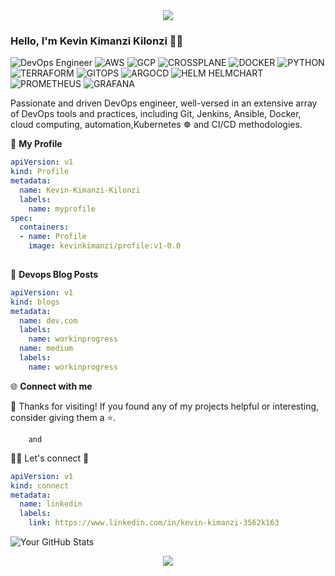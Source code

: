 <div style="text-align: center;">
  <img src="https://capsule-render.vercel.app/api?type=waving&color=738678&height=80&section=footer">
</div>

### Hello, I'm Kevin Kimanzi Kilonzi 👋👋

![DevOps Engineer](https://img.shields.io/badge/DevOps-Engineer-blueviolet)
![AWS](https://img.shields.io/badge/AWS-blueviolet)
![GCP](https://img.shields.io/badge/GCP-blueviolet)
![CROSSPLANE](https://img.shields.io/badge/CROSSPLANE-blueviolet)
![DOCKER](https://img.shields.io/badge/DOCKER-blueviolet)
![PYTHON](https://img.shields.io/badge/PYTHON-blueviolet)
![TERRAFORM](https://img.shields.io/badge/TERRAFORM-blueviolet)
![GITOPS](https://img.shields.io/badge/GITOPS-blueviolet)
![ARGOCD](https://img.shields.io/badge/ARGO-CD-blueviolet)
![HELM HELMCHART](https://img.shields.io/badge/HELM-HELMCHART-blueviolet)
![PROMETHEUS](https://img.shields.io/badge/PROMETHEUS-blueviolet)
![GRAFANA](https://img.shields.io/badge/GRAFANA-blueviolet)


Passionate and driven DevOps engineer, well-versed in an extensive array of DevOps tools and practices, including Git, Jenkins, Ansible, Docker, cloud computing, automation,Kubernetes ☸ and CI/CD methodologies.

👤 **My Profile**
```yaml
apiVersion: v1
kind: Profile
metadata:
  name: Kevin-Kimanzi-Kilonzi 
  labels:
    name: myprofile
spec:
  containers:
  - name: Profile
    image: kevinkimanzi/profile:v1-0.0
    
```

📝 **Devops Blog Posts**
```yaml
apiVersion: v1
kind: blogs
metadata:
  name: dev.com
  labels:
    name: workinprogress
  name: medium
  labels:
    name: workinprogress
```

🌐 **Connect with me**

🌟 Thanks for visiting! If you found any of my projects helpful or interesting, consider giving them a ⭐️.

        and
 
🔗🤝 Let's connect 🤗
```yaml
apiVersion: v1
kind: connect
metadata:
  name: linkedin
  labels:
    link: https://www.linkedin.com/in/kevin-kimanzi-3562k163

```
![Your GitHub Stats](https://github-readme-stats.vercel.app/api?username=kevinkimanzi&show_icons=true&theme=algolia)

<div style="text-align: center;">
  <img src="https://capsule-render.vercel.app/api?type=waving&color=738678&height=80&section=footer">
</div>


